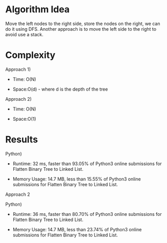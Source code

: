 # Algorithm Idea

Move the left nodes to the right side, store the nodes on the right, we can do it using DFS. Another approach is to move the left side to the right to avoid use a stack.

# Complexity

Approach 1)

- Time: O(N)

- Space:O(d) - where d is the depth of the tree

Approach 2)

- Time: O(N)

- Space:O(1)

# Results

Python)

- Runtime: 32 ms, faster than 93.05% of Python3 online submissions for Flatten Binary Tree to Linked List.

- Memory Usage: 14.7 MB, less than 15.55% of Python3 online submissions for Flatten Binary Tree to Linked List.

Approach 2

Python)

- Runtime: 36 ms, faster than 80.70% of Python3 online submissions for Flatten Binary Tree to Linked List.

- Memory Usage: 14.7 MB, less than 23.74% of Python3 online submissions for Flatten Binary Tree to Linked List.